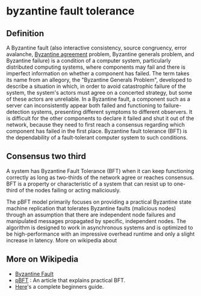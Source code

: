 # byzantine fault tolerance
## Definition
A Byzantine fault (also interactive consistency, source congruency, error avalanche, [Byzantine agreement](byzantine-agreement) problem, Byzantine generals problem, and Byzantine failure) is a condition of a computer system, particularly distributed computing systems, where components may fail and there is imperfect information on whether a component has failed. The term takes its name from an allegory, the "Byzantine Generals Problem", developed to describe a situation in which, in order to avoid catastrophic failure of the system, the system's actors must agree on a concerted strategy, but some of these actors are unreliable.
In a Byzantine fault, a component such as a server can inconsistently appear both failed and functioning to failure-detection systems, presenting different symptoms to different observers. It is difficult for the other components to declare it failed and shut it out of the network, because they need to first reach a consensus regarding which component has failed in the first place.
Byzantine fault tolerance (BFT) is the dependability of a fault-tolerant computer system to such conditions.

## Consensus two third
A system has Byzantine Fault Tolerance (BFT) when it can keep functioning correctly as long as two-thirds of the network agree or reaches consensus. BFT is a property or characteristic of a system that can resist up to one-third of the nodes failing or acting maliciously.

The pBFT model primarily focuses on providing a practical Byzantine state machine replication that tolerates Byzantine faults (malicious nodes) through an assumption that there are independent node failures and manipulated messages propagated by specific, independent nodes.
The algorithm is designed to work in asynchronous systems and is optimized to be high-performance with an impressive overhead runtime and only a slight increase in latency. More on wikipedia about

## More on Wikipedia
- [Byzantine Fault](https://en.wikipedia.org/wiki/Byzantine_fault)
- [pBFT](https://en.bitcoinwiki.org/wiki/PBFT) : An article that explains practical BFT. 
- [Here](https://blockonomi.com/practical-byzantine-fault-tolerance/)'s a complete beginners guide.